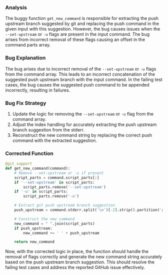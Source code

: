 ### Analysis
The buggy function `get_new_command` is responsible for extracting the push upstream branch suggested by git and replacing the push command in the given input with this suggestion. However, the bug causes issues when the `--set-upstream` or `-u` flags are present in the input command. The bug arises from incorrect removal of these flags causing an offset in the command parts array.

### Bug Explanation
The bug arises due to incorrect removal of the `--set-upstream` or `-u` flags from the command array. This leads to an incorrect concatenation of the suggested push upstream branch with the input command. In the failing test cases, the bug causes the suggested push command to be appended incorrectly, resulting in failures.

### Bug Fix Strategy
1. Update the logic for removing the `--set-upstream` or `-u` flag from the command array.
2. Adjust the index handling for accurately extracting the push upstream branch suggestion from the stderr.
3. Reconstruct the new command string by replacing the correct push command with the extracted suggestion.

### Corrected Function
```python
@git_support
def get_new_command(command):
    # Remove --set-upstream or -u if present
    script_parts = command.script_parts[:]
    if '--set-upstream' in script_parts:
        script_parts.remove('--set-upstream')
    if '-u' in script_parts:
        script_parts.remove('-u')

    # Extract git push upstream branch suggestion
    push_upstream = command.stderr.split('\n')[-2].strip().partition('git ')[2]

    # Construct the new command
    new_command = " ".join(script_parts)
    if push_upstream:
        new_command += ' ' + push_upstream

    return new_command
```

Now, with the corrected logic in place, the function should handle the removal of flags correctly and generate the new command string accurately based on the push upstream branch suggestion. This should resolve the failing test cases and address the reported GitHub issue effectively.